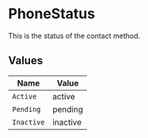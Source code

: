 # PhoneStatus

This is the status of the contact method.


## Values

| Name       | Value      |
| ---------- | ---------- |
| `Active`   | active     |
| `Pending`  | pending    |
| `Inactive` | inactive   |